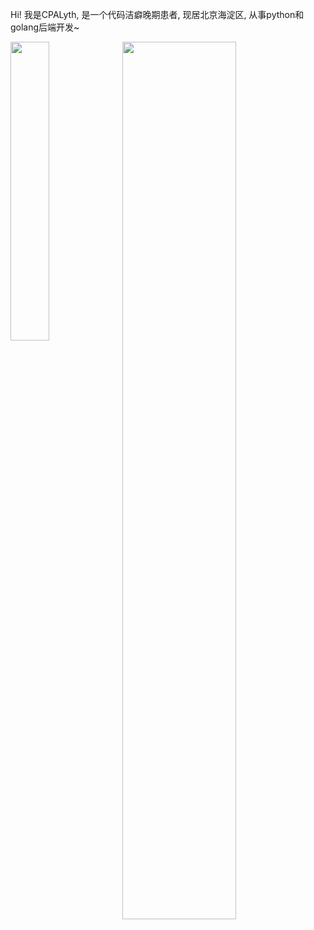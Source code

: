 Hi! 我是CPALyth, 是一个代码洁癖晚期患者, 现居北京海淀区, 从事python和golang后端开发~


<!--
**CPALyth/CPALyth** is a ✨ _special_ ✨ repository because its `README.md` (this file) appears on your GitHub profile.

Here are some ideas to get you started:

- 🔭 I’m currently working on ...
- 🌱 I’m currently learning ...
- 👯 I’m looking to collaborate on ...
- 🤔 I’m looking for help with ...
- 💬 Ask me about ...
- 📫 How to reach me: ...
- 😄 Pronouns: ...
- ⚡ Fun fact: ...
-->


<a href="https://github.com/CPALyth/github-readme-stats">
<img width="35%" align="left" src="https://github-readme-stats.vercel.app/api/top-langs/?username=CPALyth&theme=dracula&hide=html,shell">
</a>
<a href="https://github.com/CPALyth/github-readme-stats">
<img width="60%" align="left" src="https://github-readme-stats.vercel.app/api?username=CPALyth&show_icons=true&theme=dracula&line_height=33">
</a>
<!--[![CPALyth's github stats](https://github-readme-stats.vercel.app/api?username=CPALyth)](https://github.com/CPALyth/github-readme-stats)-->
